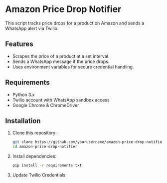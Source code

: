 # Amazon Price Drop Notifier

This script tracks price drops for a product on Amazon and sends a WhatsApp alert via Twilio.

## Features
- Scrapes the price of a product at a set interval.
- Sends a WhatsApp message if the price drops.
- Uses environment variables for secure credential handling.

## Requirements
- Python 3.x
- Twilio account with WhatsApp sandbox access
- Google Chrome & ChromeDriver

## Installation

1. Clone this repository:
   ```bash
   git clone https://github.com/yourusername/amazon-price-drop-notifier.git
   cd amazon-price-drop-notifier

2. Install dependencies:
    ```bash
    pip install -r requirements.txt

3. Update Twilio Credentials.